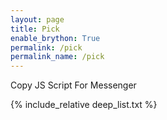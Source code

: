 ```yaml
---
layout: page
title: Pick
enable_brython: True
permalink: /pick
permalink_name: /pick
---
```



<p id="command_placeholder" hidden></p>
<a id="copy_js">Copy JS Script For Messenger</a>

<p id="deep_list_data_src" hidden>
    {% include_relative deep_list.txt %}
</p>

<p id="deep_list">
    {% include_relative deep_list.txt %}
</p>

<script type="text/python" src="web_selector.py"></script>

<script type="text/javascript">
  window.onload = function() {
     brython();
  }

  document.getElementById("copy_js").onclick = function(){

    var fake_input = document.createElement('input');
    document.body.appendChild(fake_input)
    inp.value = document.getElementById("command_placeholder").textContent
    inp.select();
    document.execCommand('copy', false);
    inp.remove();

  };
  
</script>
